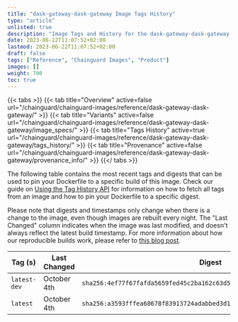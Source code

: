 ```yaml
---
title: "dask-gateway-dask-gateway Image Tags History"
type: "article"
unlisted: true
description: "Image Tags and History for the dask-gateway-dask-gateway Chainguard Image"
date: 2023-06-22T11:07:52+02:00
lastmod: 2023-06-22T11:07:52+02:00
draft: false
tags: ["Reference", "Chainguard Images", "Product"]
images: []
weight: 700
toc: true
---
```


{{< tabs >}}
{{< tab title="Overview" active=false url="/chainguard/chainguard-images/reference/dask-gateway-dask-gateway/" >}}
{{< tab title="Variants" active=false url="/chainguard/chainguard-images/reference/dask-gateway-dask-gateway/image_specs/" >}}
{{< tab title="Tags History" active=true url="/chainguard/chainguard-images/reference/dask-gateway-dask-gateway/tags_history/" >}}
{{< tab title="Provenance" active=false url="/chainguard/chainguard-images/reference/dask-gateway-dask-gateway/provenance_info/" >}}
{{</ tabs >}}

The following table contains the most recent tags and digests that can be used to pin your Dockerfile to a specific build of this image. Check our guide on [Using the Tag History API](/chainguard/chainguard-images/using-the-tag-history-api/) for information on how to fetch all tags from an image and how to pin your Dockerfile to a specific digest.

Please note that digests and timestamps only change when there is a change to the image, even though images are rebuilt every night. The "Last Changed" column indicates when the image was last modified, and doesn't always reflect the latest build timestamp. For more information about how our reproducible builds work, please refer to [this blog post](https://www.chainguard.dev/unchained/reproducing-chainguards-reproducible-image-builds).

| Tag (s)       | Last Changed | Digest                                                                    |
|---------------|--------------|---------------------------------------------------------------------------|
|  `latest-dev` | October 4th  | `sha256:4ef77f67fafda5659fed45c2ba162c63d5fb8c6b3da63cc8005d5e3cb1ff3298` |
|  `latest`     | October 4th  | `sha256:a3593fffea68678f83913724adabbed3d1799832c833f004408d30d4da34125e` |

